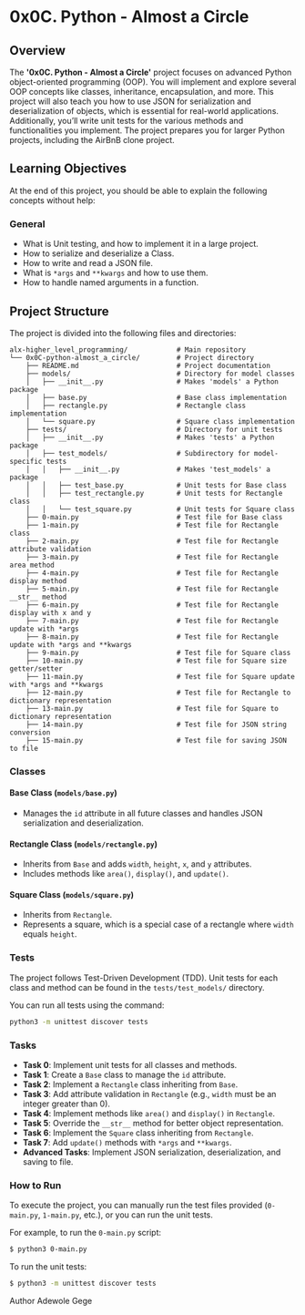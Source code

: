 # 0x0C. Python - Almost a Circle

## Overview

The **'0x0C. Python - Almost a Circle'** project focuses on advanced Python object-oriented programming (OOP). You will implement and explore several OOP concepts like classes, inheritance, encapsulation, and more. This project will also teach you how to use JSON for serialization and deserialization of objects, which is essential for real-world applications. Additionally, you’ll write unit tests for the various methods and functionalities you implement. The project prepares you for larger Python projects, including the AirBnB clone project.

## Learning Objectives

At the end of this project, you should be able to explain the following concepts without help:

### General
- What is Unit testing, and how to implement it in a large project.
- How to serialize and deserialize a Class.
- How to write and read a JSON file.
- What is `*args` and `**kwargs` and how to use them.
- How to handle named arguments in a function.

## Project Structure

The project is divided into the following files and directories:

```
alx-higher_level_programming/            # Main repository
└── 0x0C-python-almost_a_circle/         # Project directory
    ├── README.md                        # Project documentation
    ├── models/                          # Directory for model classes
    │   ├── __init__.py                  # Makes 'models' a Python package
    │   ├── base.py                      # Base class implementation
    │   ├── rectangle.py                 # Rectangle class implementation
    │   └── square.py                    # Square class implementation
    ├── tests/                           # Directory for unit tests
    │   ├── __init__.py                  # Makes 'tests' a Python package
    │   ├── test_models/                 # Subdirectory for model-specific tests
    │   │   ├── __init__.py              # Makes 'test_models' a package
    │   │   ├── test_base.py             # Unit tests for Base class
    │   │   ├── test_rectangle.py        # Unit tests for Rectangle class
    │   │   └── test_square.py           # Unit tests for Square class
    ├── 0-main.py                        # Test file for Base class
    ├── 1-main.py                        # Test file for Rectangle class
    ├── 2-main.py                        # Test file for Rectangle attribute validation
    ├── 3-main.py                        # Test file for Rectangle area method
    ├── 4-main.py                        # Test file for Rectangle display method
    ├── 5-main.py                        # Test file for Rectangle __str__ method
    ├── 6-main.py                        # Test file for Rectangle display with x and y
    ├── 7-main.py                        # Test file for Rectangle update with *args
    ├── 8-main.py                        # Test file for Rectangle update with *args and **kwargs
    ├── 9-main.py                        # Test file for Square class
    ├── 10-main.py                       # Test file for Square size getter/setter
    ├── 11-main.py                       # Test file for Square update with *args and **kwargs
    ├── 12-main.py                       # Test file for Rectangle to dictionary representation
    ├── 13-main.py                       # Test file for Square to dictionary representation
    ├── 14-main.py                       # Test file for JSON string conversion
    ├── 15-main.py                       # Test file for saving JSON to file
```

### Classes

#### Base Class (`models/base.py`)
- Manages the `id` attribute in all future classes and handles JSON serialization and deserialization.

#### Rectangle Class (`models/rectangle.py`)
- Inherits from `Base` and adds `width`, `height`, `x`, and `y` attributes.
- Includes methods like `area()`, `display()`, and `update()`.

#### Square Class (`models/square.py`)
- Inherits from `Rectangle`.
- Represents a square, which is a special case of a rectangle where `width` equals `height`.

### Tests

The project follows Test-Driven Development (TDD). Unit tests for each class and method can be found in the `tests/test_models/` directory.

You can run all tests using the command:

```bash
python3 -m unittest discover tests
```

### Tasks

- **Task 0**: Implement unit tests for all classes and methods.
- **Task 1**: Create a `Base` class to manage the `id` attribute.
- **Task 2**: Implement a `Rectangle` class inheriting from `Base`.
- **Task 3**: Add attribute validation in `Rectangle` (e.g., `width` must be an integer greater than 0).
- **Task 4**: Implement methods like `area()` and `display()` in `Rectangle`.
- **Task 5**: Override the `__str__` method for better object representation.
- **Task 6**: Implement the `Square` class inheriting from `Rectangle`.
- **Task 7**: Add `update()` methods with `*args` and `**kwargs`.
- **Advanced Tasks**: Implement JSON serialization, deserialization, and saving to file.

### How to Run

To execute the project, you can manually run the test files provided (`0-main.py`, `1-main.py`, etc.), or you can run the unit tests.

For example, to run the `0-main.py` script:

```bash
$ python3 0-main.py
```

To run the unit tests:

```bash
$ python3 -m unittest discover tests
```

Author
Adewole Gege
